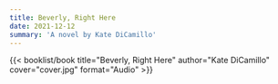```yaml
---
title: Beverly, Right Here
date: 2021-12-12
summary: 'A novel by Kate DiCamillo'
---
```


{{< booklist/book
title="Beverly, Right Here"
author="Kate DiCamillo"
cover="cover.jpg"
format="Audio" >}}
